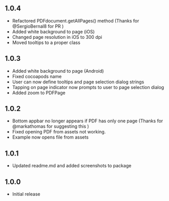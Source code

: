 ## 1.0.4

- Refactored PDFdocument.getAllPages() method (Thanks for @SergioBernal8 for PR )
- Added white background to page (iOS)
- Changed page resolution in iOS to 300 dpi
- Moved tooltips to a proper class

## 1.0.3

- Added white background to page (Android)
- Fixed cocoapods name
- User can now define tooltips and page selection dialog strings
- Tapping on page indicator now prompts to user to page selection dialog
- Added zoom to PDFPage

## 1.0.2

- Bottom appbar no longer appears if PDF has only one page (Thanks for @markathomas for suggesting this )
- Fixed opening PDF from assets not working.
- Example now opens file from assets

## 1.0.1

- Updated readme.md and added screenshots to package

## 1.0.0

- Initial release